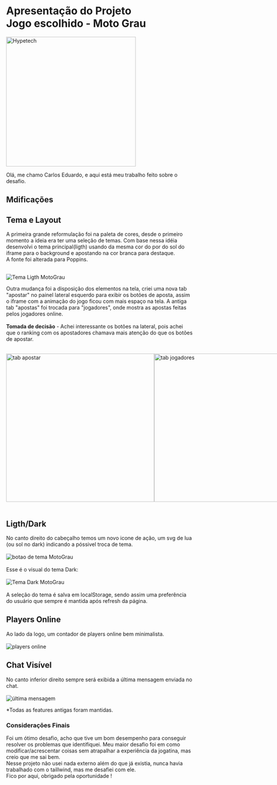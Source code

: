 # Apresentação do Projeto <br> Jogo escolhido - Moto Grau

<img src="https://hypetech.games/assets/images/branding/dark.png" alt="Hypetech" width="350"/>

Olá, me chamo Carlos Eduardo, e aqui está meu trabalho feito sobre o desafio.

## Mdificações
## Tema e Layout

A primeira grande reformulação foi na paleta de cores, desde o primeiro momento a ideia era ter uma seleção de temas. Com base nessa idéia desenvolvi o tema principal(ligth) usando da mesma cor do por do sol do iframe para o background e apostando na cor branca para destaque.<br> A fonte foi alterada para Poppins. <br><br>

![Tema Ligth MotoGrau](https://i.ibb.co/vd0SZf1/Captura-de-tela-2024-01-14-155448.png)

Outra mudança foi a disposição dos elementos na tela, criei uma nova tab "apostar" no painel lateral esquerdo para exibir os botões de aposta, assim o iframe com a animação do jogo ficou com mais espaço na tela. A antiga tab "apostas" foi trocada para "jogadores", onde mostra as apostas feitas pelos jogadores online.<br><br>
**Tomada de decisão** - Achei interessante os botões na lateral, pois achei que o ranking com os apostadores chamava mais atenção do que os botões de apostar.<br><br>

<div style="display: flex">
<img src="https://i.ibb.co/74hB4Gf/Captura-de-tela-2024-01-14-155852.png" alt="tab apostar" width="400px"/>
<img src="https://i.ibb.co/WsLSL29/Captura-de-tela-2024-01-14-155911.png" alt="tab jogadores" width="400px"/>
</div>

<br>

## Ligth/Dark

No canto direito do cabeçalho temos um novo icone de ação, um svg de lua (ou sol no dark) indicando a póssivel troca de tema. 
<br><br>
![botao de tema MotoGrau](https://i.ibb.co/pZ4wttF/Captura-de-tela-2024-01-14-155837.png)
<br><br>
Esse é o visual do tema Dark: <br><br>
![Tema Dark MotoGrau](https://i.ibb.co/6tFNzBS/Captura-de-tela-2024-01-14-155512.png)
<br><br>
A seleção do tema é salva em localStorage, sendo assim uma preferência do usuário que sempre é mantida após refresh da página.

## Players Online

Ao lado da logo, um contador de players online bem minimalista.
<br><br>
![players online](https://i.ibb.co/X4bWSzV/Captura-de-tela-2024-01-14-155749.png)

## Chat Visível

No canto inferior direito sempre será exibida a última mensagem enviada no chat.
<br><br>
![última mensagem](https://i.ibb.co/515b4zK/Captura-de-tela-2024-01-14-155933.png)

*Todas as features antigas foram mantidas.

### Considerações Finais
Foi um ótimo desafio, acho que tive um bom desempenho para conseguir resolver os problemas que identifiquei. Meu maior desafio foi em como modificar/acrescentar coisas sem atrapalhar a experiência da jogatina, mas creio que me sai bem. <br>
Nesse projeto não usei nada externo além do que já existia, nunca havia trabalhado com o taillwind, mas me desafiei com ele.<br>
Fico por aqui, obrigado pela oportunidade !
